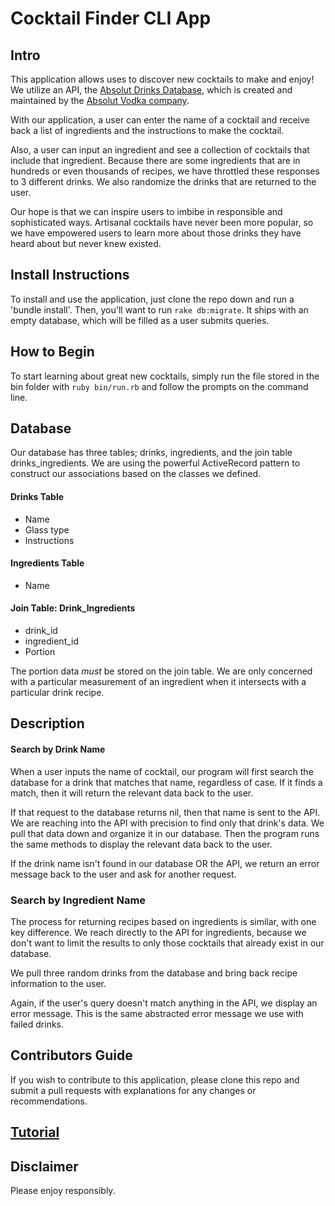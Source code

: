 # Cocktail Finder CLI App


## Intro
This application allows uses to discover new cocktails to make and enjoy! We utilize an API, the [Absolut Drinks Database](https://addb.absolutdrinks.com/docs/), which is created and maintained by the [Absolut Vodka company](http://www.absolut.com/).

With our application, a user can enter the name of a cocktail and receive back a list of ingredients and the instructions to make the cocktail.

Also, a user can input an ingredient and see a collection of cocktails that include that ingredient. Because there are some ingredients that are in hundreds or even thousands of recipes, we have throttled these responses to 3 different drinks. We also randomize the drinks that are returned to the user.

Our hope is that we can inspire users to imbibe in responsible and sophisticated ways. Artisanal cocktails have never been more popular, so we have empowered users to learn more about those drinks they have heard about but never knew existed.


## Install Instructions

To install and use the application, just clone the repo down and run a 'bundle install'. Then, you'll want to run ```rake db:migrate```. It ships with an empty database, which will be filled as a user submits queries.

## How to Begin

To start learning about great new cocktails, simply run the file stored in the bin folder with ```ruby bin/run.rb``` and follow the prompts on the command line.

## Database
Our database has three tables; drinks, ingredients, and the join table drinks_ingredients. We are using the powerful ActiveRecord pattern to construct our associations based on the classes we defined.

#### Drinks Table
* Name
* Glass type
* Instructions

#### Ingredients Table
* Name

#### Join Table: Drink_Ingredients
* drink_id
* ingredient_id
* Portion


The portion data *must* be stored on the join table. We are only concerned with a particular measurement of an ingredient when it intersects with a particular drink recipe.

## Description

#### Search by Drink Name

When a user inputs the name of cocktail, our program will first search the database for a drink that matches that name, regardless of case. If it finds a match, then it will return the relevant data back to the user.

If that request to the database returns nil, then that name is sent to the API. We are reaching into the API with precision to find only that drink's data. We pull that data down and organize it in our database. Then the program runs the same methods to display the relevant data back to the user.

If the drink name isn't found in our database OR the API, we return an error message back to the user and ask for another request.


### Search by Ingredient Name

The process for returning recipes based on ingredients is similar, with one key difference. We reach directly to the API for ingredients, because we don't want to limit the results to only those cocktails that already exist in our database.

We pull three random drinks from the database and bring back recipe information to the user.

Again, if the user's query doesn't match anything in the API, we display an error message. This is the same abstracted error message we use with failed drinks.

## Contributors Guide

If you wish to contribute to this application, please clone this repo and submit a pull requests with explanations for any changes or recommendations.  

## [Tutorial](http://recordit.co/ELqAhbOWqs) 

## Disclaimer

Please enjoy responsibly.
